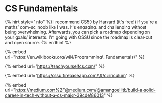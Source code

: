 # CS Fundamentals

{% hint style="info" %}
I recommend CS50 by Harvard \(it's free!\) if you're a maths/ com-sci noob like I was. It's engaging, and challenging without being overwhelming. Afterwards, you can pick a roadmap depending on your goals/ interests. I'm going with OSSU since the roadmap is clear-cut and open source.
{% endhint %}

{% embed url="https://en.wikibooks.org/wiki/Programming\_Fundamentals/" %}

{% embed url="https://teachyourselfcs.com/" %}

{% embed url="https://ossu.firebaseapp.com/\#/curriculum" %}

{% embed url="https://medium.com%2F@medium.com/@amangoeliitb/build-a-solid-career-in-tech-without-a-cs-major-39cdef86013" %}



